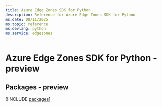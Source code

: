 ```yaml
---
title: Azure Edge Zones SDK for Python
description: Reference for Azure Edge Zones SDK for Python
ms.date: 08/11/2025
ms.topic: reference
ms.devlang: python
ms.service: edgezones
---
```

# Azure Edge Zones SDK for Python - preview
## Packages - preview
[!INCLUDE [packages](edge-zones-index.md)]